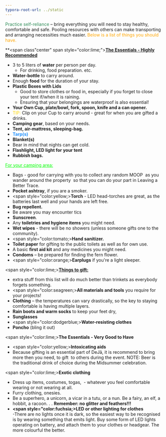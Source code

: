 ```yaml
---
typora-root-url: ../static
---
```


<span style="color:seagreen;">Practice self-reliance</span> – bring everything you will need to stay healthy, comfortable and safe. Pooling resources with others can make transporting and arranging necessities much easier. <span style="color:orange;">Below</plan> is a list of things you should have.



**<span class"center" span style="color:lime;"><u>**The Essentials - Highly Recommended**</u></span>


- 3 to 5 liters of **water** per person per day.
  	- For drinking, food preparation. etc.
- **Water-bottle** to carry around.
- Enough **food** for the duration of your stay.
- **Plastic Boxes with Lids**
  	- Good to store clothes or food in, especially if you forget to close your tent if/when it is raining.
  	- Ensuring that your belongings are waterproof is also essential!
- **Your Own Cup, plate/bowl, fork, spoon, knife and a can opener.**
- <span style="color:gold;">TIP:</span>  Clip on your Cup to carry around - great for when you are gifted a drinks.
- **Camping gear**, based on your needs.
- **Tent, air-mattress, sleeping-bag.**
- <span style="color:dodgerblue;">**Tarp(s)**</span>
- **Blanket(s)**
- 	 Bear in mind that nights can get cold.
- **Flashlight,  LED light for your tent**
- **Rubbish bags.**

<span style="color:lime;"><u>For your camping area:</u></span>

- Bags - good for carrying with you to collect any random MOOP  as you wander around the property  so that you can do your part in Leaving a Better Trace.
- **Pocket ashtray**, if you are a smoker.
- <span style="color:yellow;>**Torch** </span>- LED head-torches are great, as the batteries last well and your hands are left free.
- **Bug repellent.**
- Be aware you may encounter tics
- **Sunscreen**.
- Any **toiletries and hygiene items** you might need.
- **Wet wipes** - there will be no showers (unless someone gifts one to the community).
- <span style="color:tomato;>**Hand sanitizer.**</span>
- **Toilet paper** for gifting to the public toilets as well as for own use.
- A basic **first aid kit** and any medicines you might need.
- **Condoms** – be prepared for finding the fern flower.
- <span style="color:orange;>**Earplugs**</span> if you're a light sleeper.

<span style="color:lime;><u>**Things to gift:**</u></span>

- extra stuff from this list will do much better than trinkets as everybody forgets something.
- <span style="color:seagreen;>**All materials and tools**</span> you require for your projects!
- **Clothing** – the temperatures can vary drastically, so the key to staying comfortable is having multiple layers.
- **Rain boots and warm socks** to keep your feet dry,
- **Sunglasses**
- <span style="color:dodgerblue;>**Water-resisting clothes**</span>
- **Poncho** (bling it out)


<span style="color:lime;>**The Essentials - Very Good to Have**</span>

- <span style="color:yellow;>**Intoxicating aids**</span>
- Because gifting is an essential part of DeJā, it is recommend to bring more then you need, to gift  to others during the event.
  NOTE: Beer is the traditional drink of choice during the Midsummer celebration.


<span style="color:lime;>**Exotic clothing**</span>
- Dress up items, costumes, togas,  - whatever you feel comfortable wearing or not wearing at all.
- Furry clothing, onesies.
- Be a superhero, a unicorn, a vicar in a tutu, or a nun.  Be a fairy, an elf, a hobbit, a racoon. . .
  **Remember: no glitter and feathers!!!**
- **<span style="color:fuchsia;>LED or other lighting for clothes**  
	-There are no lights once it is dark, so the easiest way to be recognised is by wearing something that emits light. 
	Buy some form of LED lights operating on battery, and attach them to your clothes or headgear.  The more colourful the better.

